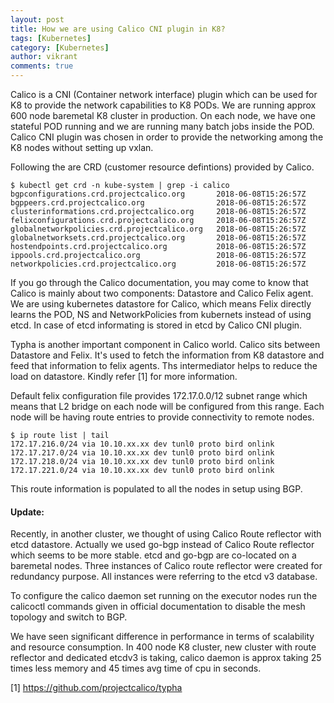 ```yaml
---
layout: post
title: How we are using Calico CNI plugin in K8?
tags: [Kubernetes]
category: [Kubernetes]
author: vikrant
comments: true
---
```


Calico is a CNI (Container network interface) plugin which can be used for K8 to provide the network capabilities to K8 PODs.  We are running approx 600 node baremetal K8 cluster in production. On each node, we have one stateful POD running and we are running many batch jobs inside the POD. Calico CNI plugin was chosen in order to provide the networking among the K8 nodes without setting up vxlan.

Following the are CRD (customer resource defintions) provided by Calico.

~~~
$ kubectl get crd -n kube-system | grep -i calico
bgpconfigurations.crd.projectcalico.org       2018-06-08T15:26:57Z
bgppeers.crd.projectcalico.org                2018-06-08T15:26:57Z
clusterinformations.crd.projectcalico.org     2018-06-08T15:26:57Z
felixconfigurations.crd.projectcalico.org     2018-06-08T15:26:57Z
globalnetworkpolicies.crd.projectcalico.org   2018-06-08T15:26:57Z
globalnetworksets.crd.projectcalico.org       2018-06-08T15:26:57Z
hostendpoints.crd.projectcalico.org           2018-06-08T15:26:57Z
ippools.crd.projectcalico.org                 2018-06-08T15:26:57Z
networkpolicies.crd.projectcalico.org         2018-06-08T15:26:57Z
~~~

If you go through the Calico documentation, you may come to know that Calico is mainly about two components: Datastore and Calico Felix agent. We are using kubernetes datastore for Calico, which means Felix directly learns the POD, NS and NetworkPolicies from kubernets instead of using etcd. In case of etcd informating is stored in etcd by Calico CNI plugin.

Typha is another important component in Calico world. Calico sits between Datastore and Felix. It's used to fetch the information from K8 datastore and feed that information to felix agents. Ths intermediator helps to reduce the load on datastore. Kindly refer [1] for more information. 

Default felix configuration file provides 172.17.0.0/12 subnet range which means that L2 bridge on each node will be configured from this range. Each node will be having route entries to provide connectivity to remote nodes. 

~~~
$ ip route list | tail
172.17.216.0/24 via 10.10.xx.xx dev tunl0 proto bird onlink
172.17.217.0/24 via 10.10.xx.xx dev tunl0 proto bird onlink
172.17.218.0/24 via 10.10.xx.xx dev tunl0 proto bird onlink
172.17.221.0/24 via 10.10.xx.xx dev tunl0 proto bird onlink
~~~

This route information is populated to all the nodes in setup using BGP.

#### Update: 

Recently, in another cluster, we thought of using Calico Route reflector with etcd datastore. Actually we used go-bgp instead of Calico Route reflector which seems to be more stable. etcd and go-bgp are co-located on a baremetal nodes. Three instances of Calico route reflector were created for redundancy purpose. All instances were referring to the etcd v3 database. 

To configure the calico daemon set running on the executor nodes run the calicoctl commands given in official documentation to disable the mesh topology and switch to BGP. 

We have seen significant difference in performance in terms of scalability and resource consumption. In 400 node K8 cluster, new cluster with route reflector and dedicated etcdv3 is taking, calico daemon is approx taking 25 times less memory and 45 times avg time of cpu in seconds. 

[1] https://github.com/projectcalico/typha

